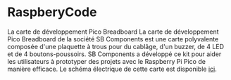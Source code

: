 # RaspberyCode
La carte de développement Pico Breadboard
La carte de développement Pico Breadboard de la société SB Components est une carte polyvalente composée d'une plaquette à trous pour du cablâge, d'un buzzer, de 4 LED et de 4 boutons-poussoirs. SB Components a développé ce kit pour aider les utilisateurs à prototyper des projets avec le Raspberry Pi Pico de manière efficace. Le schéma électrique de cette carte est disponible [ici](schema.pdf).

